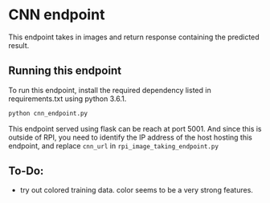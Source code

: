 # CNN endpoint
This endpoint takes in images and return response containing the predicted result. 

## Running this endpoint 
To run this endpoint, install the required dependency listed in requirements.txt using python 3.6.1.

```bash
python cnn_endpoint.py
```

This endpoint served using flask can be reach at port 5001. And since this is outside of RPI, you need to identify the IP address of the host hosting this endpoint, and replace `cnn_url` in `rpi_image_taking_endpoint.py`

## To-Do: 
- try out colored training data. color seems to be a very strong features. 
